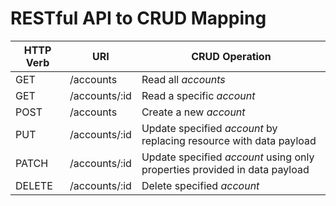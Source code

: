 # RESTful API to CRUD Mapping  
HTTP Verb | URI | CRUD Operation  
--------- | --- | --------------
GET | /accounts | Read all *accounts*  | 
GET | /accounts/:id | Read a specific *account* |
POST | /accounts | Create a new *account* |
PUT | /accounts/:id | Update specified *account* by replacing resource with data payload |
PATCH | /accounts/:id | Update specified *account* using only properties provided in data payload | 
DELETE | /accounts/:id | Delete specified *account*|  

